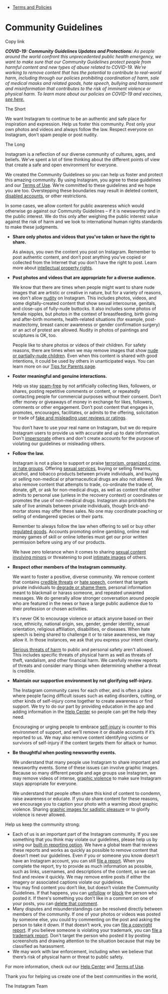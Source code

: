 *   [Terms and Policies](https://help.instagram.com/1417489251945243/?helpref=breadcrumb)

Community Guidelines
====================

Copy link

_**COVID-19: Community Guidelines Updates and Protections:** As people around the world confront this unprecedented public health emergency, we want to make sure that our Community Guidelines protect people from harmful content and new types of abuse related to COVID-19. We’re working to remove content that has the potential to contribute to real-world harm, including through our policies prohibiting coordination of harm, sale of medical masks and related goods, hate speech, bullying and harassment and misinformation that contributes to the risk of imminent violence or physical harm. To learn more about our policies on COVID-19 and vaccines, [see here.](https://help.instagram.com/697825587576762?helpref=faq_content)_

The Short

We want Instagram to continue to be an authentic and safe place for inspiration and expression. Help us foster this community. Post only your own photos and videos and always follow the law. Respect everyone on Instagram, don’t spam people or post nudity.

The Long

Instagram is a reflection of our diverse community of cultures, ages, and beliefs. We’ve spent a lot of time thinking about the different points of view that create a safe and open environment for everyone.

We created the Community Guidelines so you can help us foster and protect this amazing community. By using Instagram, you agree to these guidelines and our [Terms of Use](https://www.instagram.com/legal/terms). We’re committed to these guidelines and we hope you are too. Overstepping these boundaries may result in deleted content, [disabled accounts](https://help.instagram.com/366993040048856?helpref=faq_content), or other restrictions.

In some cases, we allow content for public awareness which would otherwise go against our Community Guidelines – if it is newsworthy and in the public interest. We do this only after weighing the public interest value against the risk of harm and we look to international human rights standards to make these judgments.

*   **Share only photos and videos that you’ve taken or have the right to share.**
    
    As always, you own the content you post on Instagram. Remember to post authentic content, and don’t post anything you’ve copied or collected from the Internet that you don’t have the right to post. Learn more about [intellectual property rights](https://help.instagram.com/126382350847838?helpref=faq_content).
    
*   **Post photos and videos that are appropriate for a diverse audience.**
    
    We know that there are times when people might want to share nude images that are artistic or creative in nature, but for a variety of reasons, we don’t allow [nudity](https://l.instagram.com/?u=https%3A%2F%2Fwww.facebook.com%2Fcommunitystandards%2Fadult_nudity_sexual_activity&e=AT1wegz7yvFZASY2FKiuRV3T2olNOlbRH6Z0D4kzwtOciIERya0oiZmVXLDQFHnKN0Eq3GnQeaTboNs8wI2ayEY1jJco63Dk5n9owwW-uNmTf06fUp_wL2pETYj4HrcTShcF1rig_93EHLigt8cStTIZWlWKEwBhmCXKgQ) on Instagram. This includes photos, videos, and some digitally-created content that show sexual intercourse, genitals, and close-ups of fully-nude buttocks. It also includes some photos of female nipples, but photos in the context of breastfeeding, birth giving and after-birth moments, health-related situations (for example, post-mastectomy, breast cancer awareness or gender confirmation surgery) or an act of protest are allowed. Nudity in photos of paintings and sculptures is OK, too.
    
    People like to share photos or videos of their children. For safety reasons, there are times when we may remove images that show [nude or partially-nude children](https://l.instagram.com/?u=https%3A%2F%2Fwww.facebook.com%2Fcommunitystandards%2Fchild_nudity_sexual_exploitation&e=AT1wegz7yvFZASY2FKiuRV3T2olNOlbRH6Z0D4kzwtOciIERya0oiZmVXLDQFHnKN0Eq3GnQeaTboNs8wI2ayEY1jJco63Dk5n9owwW-uNmTf06fUp_wL2pETYj4HrcTShcF1rig_93EHLigt8cStTIZWlWKEwBhmCXKgQ). Even when this content is shared with good intentions, it could be used by others in unanticipated ways. You can learn more on our [Tips for Parents page](https://help.instagram.com/154475974694511/?helpref=faq_content).
    
*   **Foster meaningful and genuine interactions.**
    
    Help us stay [spam-free](https://l.instagram.com/?u=https%3A%2F%2Fwww.facebook.com%2Fcommunitystandards%2Fspam&e=AT1wegz7yvFZASY2FKiuRV3T2olNOlbRH6Z0D4kzwtOciIERya0oiZmVXLDQFHnKN0Eq3GnQeaTboNs8wI2ayEY1jJco63Dk5n9owwW-uNmTf06fUp_wL2pETYj4HrcTShcF1rig_93EHLigt8cStTIZWlWKEwBhmCXKgQ) by not artificially collecting likes, followers, or shares, posting repetitive comments or content, or repeatedly contacting people for commercial purposes without their consent. Don’t offer money or giveaways of money in exchange for likes, followers, comments or other engagement. Don’t post content that engages in, promotes, encourages, facilitates, or admits to the offering, solicitation or trade of [fake and misleading user reviews or ratings](https://l.instagram.com/?u=https%3A%2F%2Fwww.facebook.com%2Fcommunitystandards%2Ffraud_deception&e=AT1wegz7yvFZASY2FKiuRV3T2olNOlbRH6Z0D4kzwtOciIERya0oiZmVXLDQFHnKN0Eq3GnQeaTboNs8wI2ayEY1jJco63Dk5n9owwW-uNmTf06fUp_wL2pETYj4HrcTShcF1rig_93EHLigt8cStTIZWlWKEwBhmCXKgQ).
    
    You don’t have to use your real name on Instagram, but we do require Instagram users to provide us with accurate and up to date information. Don't [impersonate](https://l.instagram.com/?u=https%3A%2F%2Fwww.facebook.com%2Fcommunitystandards%2Fmisrepresentation&e=AT1wegz7yvFZASY2FKiuRV3T2olNOlbRH6Z0D4kzwtOciIERya0oiZmVXLDQFHnKN0Eq3GnQeaTboNs8wI2ayEY1jJco63Dk5n9owwW-uNmTf06fUp_wL2pETYj4HrcTShcF1rig_93EHLigt8cStTIZWlWKEwBhmCXKgQ) others and don't create accounts for the purpose of violating our guidelines or misleading others.
    
*   **Follow the law.**
    
    Instagram is not a place to support or praise [terrorism, organized crime, or hate groups](https://l.instagram.com/?u=https%3A%2F%2Fwww.facebook.com%2Fcommunitystandards%2Fdangerous_individuals_organizations&e=AT1wegz7yvFZASY2FKiuRV3T2olNOlbRH6Z0D4kzwtOciIERya0oiZmVXLDQFHnKN0Eq3GnQeaTboNs8wI2ayEY1jJco63Dk5n9owwW-uNmTf06fUp_wL2pETYj4HrcTShcF1rig_93EHLigt8cStTIZWlWKEwBhmCXKgQ). Offering [sexual services](https://l.instagram.com/?u=https%3A%2F%2Fwww.facebook.com%2Fcommunitystandards%2Fsexual_solicitation&e=AT1wegz7yvFZASY2FKiuRV3T2olNOlbRH6Z0D4kzwtOciIERya0oiZmVXLDQFHnKN0Eq3GnQeaTboNs8wI2ayEY1jJco63Dk5n9owwW-uNmTf06fUp_wL2pETYj4HrcTShcF1rig_93EHLigt8cStTIZWlWKEwBhmCXKgQ), buying or selling firearms, alcohol, and tobacco products between private individuals, and buying or selling non-medical or pharmaceutical drugs are also not allowed. We also remove content that attempts to trade, co-ordinate the trade of, donate, gift, or ask for non-medical drugs, as well as content that either admits to personal use (unless in the recovery context) or coordinates or promotes the use of non-medical drugs. Instagram also prohibits the sale of live animals between private individuals, though brick-and-mortar stores may offer these sales. No one may coordinate poaching or selling of endangered species or their parts.
    
    Remember to always follow the law when offering to sell or buy other [regulated goods](https://l.instagram.com/?u=https%3A%2F%2Fwww.facebook.com%2Fcommunitystandards%2Fregulated_goods&e=AT1wegz7yvFZASY2FKiuRV3T2olNOlbRH6Z0D4kzwtOciIERya0oiZmVXLDQFHnKN0Eq3GnQeaTboNs8wI2ayEY1jJco63Dk5n9owwW-uNmTf06fUp_wL2pETYj4HrcTShcF1rig_93EHLigt8cStTIZWlWKEwBhmCXKgQ). Accounts promoting online gambling, online real money games of skill or online lotteries must get our prior written permission before using any of our products.
    
    We have zero tolerance when it comes to sharing [sexual content involving minors](https://l.instagram.com/?u=https%3A%2F%2Fwww.facebook.com%2Fcommunitystandards%2Fchild_nudity_sexual_exploitation&e=AT1wegz7yvFZASY2FKiuRV3T2olNOlbRH6Z0D4kzwtOciIERya0oiZmVXLDQFHnKN0Eq3GnQeaTboNs8wI2ayEY1jJco63Dk5n9owwW-uNmTf06fUp_wL2pETYj4HrcTShcF1rig_93EHLigt8cStTIZWlWKEwBhmCXKgQ) or threatening to post [intimate images](https://l.instagram.com/?u=https%3A%2F%2Fwww.facebook.com%2Fcommunitystandards%2Fsexual_exploitation_adults&e=AT1wegz7yvFZASY2FKiuRV3T2olNOlbRH6Z0D4kzwtOciIERya0oiZmVXLDQFHnKN0Eq3GnQeaTboNs8wI2ayEY1jJco63Dk5n9owwW-uNmTf06fUp_wL2pETYj4HrcTShcF1rig_93EHLigt8cStTIZWlWKEwBhmCXKgQ) of others.
    
*   **Respect other members of the Instagram community.**
    
    We want to foster a positive, diverse community. We remove content that contains [credible threats](https://l.instagram.com/?u=https%3A%2F%2Fwww.facebook.com%2Fcommunitystandards%2Fcredible_violence&e=AT1wegz7yvFZASY2FKiuRV3T2olNOlbRH6Z0D4kzwtOciIERya0oiZmVXLDQFHnKN0Eq3GnQeaTboNs8wI2ayEY1jJco63Dk5n9owwW-uNmTf06fUp_wL2pETYj4HrcTShcF1rig_93EHLigt8cStTIZWlWKEwBhmCXKgQ) or [hate speech](https://l.instagram.com/?u=https%3A%2F%2Fwww.facebook.com%2Fcommunitystandards%2Fhate_speech&e=AT1wegz7yvFZASY2FKiuRV3T2olNOlbRH6Z0D4kzwtOciIERya0oiZmVXLDQFHnKN0Eq3GnQeaTboNs8wI2ayEY1jJco63Dk5n9owwW-uNmTf06fUp_wL2pETYj4HrcTShcF1rig_93EHLigt8cStTIZWlWKEwBhmCXKgQ), content that targets private individuals to [degrade or shame them](https://l.instagram.com/?u=https%3A%2F%2Fwww.facebook.com%2Fcommunitystandards%2Fbullying&e=AT1wegz7yvFZASY2FKiuRV3T2olNOlbRH6Z0D4kzwtOciIERya0oiZmVXLDQFHnKN0Eq3GnQeaTboNs8wI2ayEY1jJco63Dk5n9owwW-uNmTf06fUp_wL2pETYj4HrcTShcF1rig_93EHLigt8cStTIZWlWKEwBhmCXKgQ), personal information meant to blackmail or harass someone, and repeated unwanted messages. We do generally allow stronger conversation around people who are featured in the news or have a large public audience due to their profession or chosen activities.
    
    It's never OK to encourage violence or attack anyone based on their race, ethnicity, national origin, sex, gender, gender identity, sexual orientation, religious affiliation, disabilities, or diseases. When hate speech is being shared to challenge it or to raise awareness, we may allow it. In those instances, we ask that you express your intent clearly.
    
    [Serious threats of harm](https://l.instagram.com/?u=https%3A%2F%2Fwww.facebook.com%2Fcommunitystandards%2Fcredible_violence&e=AT1wegz7yvFZASY2FKiuRV3T2olNOlbRH6Z0D4kzwtOciIERya0oiZmVXLDQFHnKN0Eq3GnQeaTboNs8wI2ayEY1jJco63Dk5n9owwW-uNmTf06fUp_wL2pETYj4HrcTShcF1rig_93EHLigt8cStTIZWlWKEwBhmCXKgQ) to public and personal safety aren't allowed. This includes specific threats of physical harm as well as threats of theft, vandalism, and other financial harm. We carefully review reports of threats and consider many things when determining whether a threat is credible.
    
*   **Maintain our supportive environment by not glorifying self-injury.**
    
    The Instagram community cares for each other, and is often a place where people facing difficult issues such as eating disorders, cutting, or other kinds of self-injury come together to create awareness or find support. We try to do our part by providing education in the app and adding information in the [Help Center](https://help.instagram.com/) so people can get the help they need.
    
    Encouraging or urging people to embrace [self-injury](https://l.instagram.com/?u=https%3A%2F%2Fwww.facebook.com%2Fcommunitystandards%2Fsuicide_self_injury_violence&e=AT1wegz7yvFZASY2FKiuRV3T2olNOlbRH6Z0D4kzwtOciIERya0oiZmVXLDQFHnKN0Eq3GnQeaTboNs8wI2ayEY1jJco63Dk5n9owwW-uNmTf06fUp_wL2pETYj4HrcTShcF1rig_93EHLigt8cStTIZWlWKEwBhmCXKgQ) is counter to this environment of support, and we’ll remove it or disable accounts if it’s reported to us. We may also remove content identifying victims or survivors of self-injury if the content targets them for attack or humor.
    
*   **Be thoughtful when posting newsworthy events.**
    
    We understand that many people use Instagram to share important and newsworthy events. Some of these issues can involve graphic images. Because so many different people and age groups use Instagram, we may remove videos of intense, [graphic violence](https://l.instagram.com/?u=https%3A%2F%2Fwww.facebook.com%2Fcommunitystandards%2Fgraphic_violence&e=AT1wegz7yvFZASY2FKiuRV3T2olNOlbRH6Z0D4kzwtOciIERya0oiZmVXLDQFHnKN0Eq3GnQeaTboNs8wI2ayEY1jJco63Dk5n9owwW-uNmTf06fUp_wL2pETYj4HrcTShcF1rig_93EHLigt8cStTIZWlWKEwBhmCXKgQ) to make sure Instagram stays appropriate for everyone.
    
    We understand that people often share this kind of content to condemn, raise awareness or educate. If you do share content for these reasons, we encourage you to caption your photo with a warning about graphic violence. Sharing [graphic images for sadistic pleasure](https://l.instagram.com/?u=https%3A%2F%2Fwww.facebook.com%2Fcommunitystandards%2Fcruel_insensitive&e=AT1wegz7yvFZASY2FKiuRV3T2olNOlbRH6Z0D4kzwtOciIERya0oiZmVXLDQFHnKN0Eq3GnQeaTboNs8wI2ayEY1jJco63Dk5n9owwW-uNmTf06fUp_wL2pETYj4HrcTShcF1rig_93EHLigt8cStTIZWlWKEwBhmCXKgQ) or to glorify violence is never allowed.
    

Help us keep the community strong:

*   Each of us is an important part of the Instagram community. If you see something that you think may violate our guidelines, please help us by using our [built-in reporting option](https://help.instagram.com/165828726894770?helpref=faq_content). We have a global team that reviews these reports and works as quickly as possible to remove content that doesn’t meet our guidelines. Even if you or someone you know doesn’t have an Instagram account, you can still [file a report](https://help.instagram.com/contact/383679321740945). When you complete the report, try to provide as much information as possible, such as links, usernames, and descriptions of the content, so we can find and review it quickly. We may remove entire posts if either the imagery or associated captions violate our guidelines.
*   You may find content you don’t like, but doesn’t violate the Community Guidelines. If that happens, you can [unfollow](https://help.instagram.com/286340048138725?helpref=faq_content) or [block](https://help.instagram.com/426700567389543/?helpref=faq_content) the person who posted it. If there's something you don't like in a comment on one of your posts, you can [delete that comment](https://help.instagram.com/289098941190483?helpref=faq_content).
*   Many disputes and misunderstandings can be resolved directly between members of the community. If one of your photos or videos was posted by someone else, you could try commenting on the post and asking the person to take it down. If that doesn’t work, you can [file a copyright report](https://help.instagram.com/126382350847838?helpref=faq_content). If you believe someone is violating your trademark, you can [file a trademark report](https://help.instagram.com/222826637847963?helpref=faq_content). Don't target the person who posted it by posting screenshots and drawing attention to the situation because that may be classified as harassment.
*   We may work with law enforcement, including when we believe that there’s risk of physical harm or threat to public safety.

For more information, check out our [Help Center](https://help.instagram.com/) and [Terms of Use](https://l.instagram.com/?u=http%3A%2F%2Finstagram.com%2Flegal%2Fterms%2F%23&e=AT1wegz7yvFZASY2FKiuRV3T2olNOlbRH6Z0D4kzwtOciIERya0oiZmVXLDQFHnKN0Eq3GnQeaTboNs8wI2ayEY1jJco63Dk5n9owwW-uNmTf06fUp_wL2pETYj4HrcTShcF1rig_93EHLigt8cStTIZWlWKEwBhmCXKgQ).

Thank you for helping us create one of the best communities in the world,

The Instagram Team